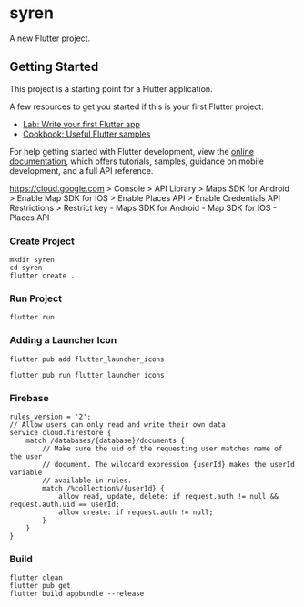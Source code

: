 # syren

A new Flutter project.

## Getting Started

This project is a starting point for a Flutter application.

A few resources to get you started if this is your first Flutter project:

- [Lab: Write your first Flutter app](https://docs.flutter.dev/get-started/codelab)
- [Cookbook: Useful Flutter samples](https://docs.flutter.dev/cookbook)

For help getting started with Flutter development, view the
[online documentation](https://docs.flutter.dev/), which offers tutorials,
samples, guidance on mobile development, and a full API reference.

https://cloud.google.com > Console > 
    API Library > 
        Maps SDK for Android > Enable
        Map SDK for IOS > Enable
        Places API > Enable
    Credentials
        API Restrictions > Restrict key
            -   Maps SDK for Android
            -   Map SDK for IOS
            -   Places API

### Create Project

    mkdir syren
    cd syren
    flutter create .

### Run Project

    flutter run

### Adding a Launcher Icon

    flutter pub add flutter_launcher_icons

    flutter pub run flutter_launcher_icons

### Firebase

    rules_version = '2';
    // Allow users can only read and write their own data
    service cloud.firestore {
        match /databases/{database}/documents {
            // Make sure the uid of the requesting user matches name of the user
            // document. The wildcard expression {userId} makes the userId variable
            // available in rules.
            match /%collection%/{userId} {
                allow read, update, delete: if request.auth != null && request.auth.uid == userId;
                allow create: if request.auth != null;
            }
        }
    }

### Build

    flutter clean
    flutter pub get
    flutter build appbundle --release
